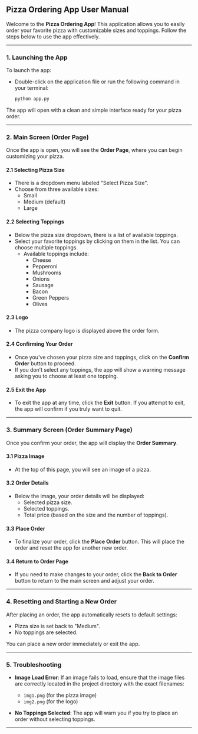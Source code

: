 ## **Pizza Ordering App User Manual**

Welcome to the **Pizza Ordering App**! This application allows you to easily order your favorite pizza with customizable sizes and toppings. Follow the steps below to use the app effectively.

---

### **1. Launching the App**

To launch the app:
- Double-click on the application file or run the following command in your terminal:
  ```bash
  python app.py
  ```

The app will open with a clean and simple interface ready for your pizza order.

---

### **2. Main Screen (Order Page)**

Once the app is open, you will see the **Order Page**, where you can begin customizing your pizza.

#### **2.1 Selecting Pizza Size**
- There is a dropdown menu labeled "Select Pizza Size".
- Choose from three available sizes:
  - Small
  - Medium (default)
  - Large

#### **2.2 Selecting Toppings**
- Below the pizza size dropdown, there is a list of available toppings.
- Select your favorite toppings by clicking on them in the list. You can choose multiple toppings.
  - Available toppings include:
    - Cheese
    - Pepperoni
    - Mushrooms
    - Onions
    - Sausage
    - Bacon
    - Green Peppers
    - Olives

#### **2.3 Logo**
- The pizza company logo is displayed above the order form.

#### **2.4 Confirming Your Order**
- Once you've chosen your pizza size and toppings, click on the **Confirm Order** button to proceed.
- If you don’t select any toppings, the app will show a warning message asking you to choose at least one topping.

#### **2.5 Exit the App**
- To exit the app at any time, click the **Exit** button. If you attempt to exit, the app will confirm if you truly want to quit.

---

### **3. Summary Screen (Order Summary Page)**

Once you confirm your order, the app will display the **Order Summary**.

#### **3.1 Pizza Image**
- At the top of this page, you will see an image of a pizza.

#### **3.2 Order Details**
- Below the image, your order details will be displayed:
  - Selected pizza size.
  - Selected toppings.
  - Total price (based on the size and the number of toppings).

#### **3.3 Place Order**
- To finalize your order, click the **Place Order** button. This will place the order and reset the app for another new order.

#### **3.4 Return to Order Page**
- If you need to make changes to your order, click the **Back to Order** button to return to the main screen and adjust your order.

---

### **4. Resetting and Starting a New Order**

After placing an order, the app automatically resets to default settings:
- Pizza size is set back to "Medium".
- No toppings are selected.

You can place a new order immediately or exit the app.

---

### **5. Troubleshooting**

- **Image Load Error**: If an image fails to load, ensure that the image files are correctly located in the project directory with the exact filenames:
  - `img1.png` (for the pizza image)
  - `img2.png` (for the logo)
  
- **No Toppings Selected**: The app will warn you if you try to place an order without selecting toppings.

---
